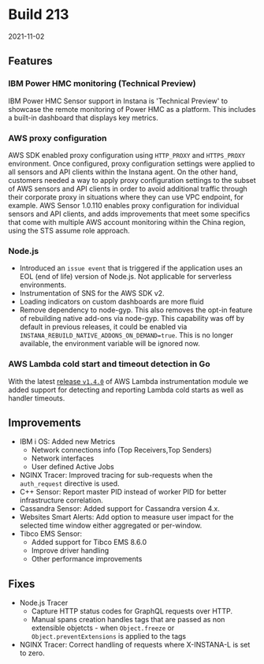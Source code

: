 # Build 213

2021-11-02

## Features

### IBM Power HMC monitoring (Technical Preview)
IBM Power HMC Sensor support in Instana is 'Technical Preview' to showcase the remote monitoring of Power HMC as a platform. This includes a built-in dashboard that displays key metrics.

### AWS proxy configuration

AWS SDK enabled proxy configuration using `HTTP_PROXY` and `HTTPS_PROXY` environment. Once configured, proxy configuration settings were applied to all sensors and API clients within the Instana agent. On the other hand, customers needed a way to apply proxy configuration settings to the subset of AWS sensors and API clients in order to avoid additional traffic through their corporate proxy in situations where they can use VPC endpoint, for example. AWS Sensor 1.0.110 enables proxy configuration for individual sensors and API clients, and adds improvements that meet some specifics that come with multiple AWS account monitoring within the China region, using the STS assume role approach.

### Node.js

* Introduced an `issue event` that is triggered if the application uses an EOL (end of life) version of Node.js. Not applicable for serverless environments.
* Instrumentation of SNS for the AWS SDK v2.
* Loading indicators on custom dashboards are more fluid
* Remove dependency to node-gyp. This also removes the opt-in feature of rebuilding native add-ons via node-gyp. This capability was off by default in previous releases, it could be enabled via `INSTANA_REBUILD_NATIVE_ADDONS_ON_DEMAND=true`. This is no longer available, the environment variable will be ignored now.

### AWS Lambda cold start and timeout detection in Go

With the latest [release `v1.4.0`](https://github.com/instana/go-sensor/releases/tag/instrumentation%2Finstalambda%2Fv1.4.0) of AWS Lambda instrumentation module we added support for detecting and reporting Lambda cold starts as well as handler timeouts.

## Improvements
* IBM i OS: Added new Metrics
  - Network connections info (Top Receivers,Top Senders)
  - Network interfaces
  - User defined Active Jobs
* NGINX Tracer: Improved tracing for sub-requests when the `auth_request` directive is used.
* C++ Sensor: Report master PID instead of worker PID for better infrastructure correlation.
* Cassandra Sensor: Added support for Cassandra version 4.x.
* Websites Smart Alerts: Add option to measure user impact for the selected time window either aggregated or per-window.
* Tibco EMS Sensor:
  - Added support for Tibco EMS 8.6.0
  - Improve driver handling
  - Other performance improvements

## Fixes

* Node.js Tracer
  * Capture HTTP status codes for GraphQL requests over HTTP.
  * Manual spans creation handles tags that are passed as non extensible objetcts - when `Object.freeze` or `Object.preventExtensions` is applied to the tags
* NGINX Tracer: Correct handling of requests where X-INSTANA-L is set to zero.
